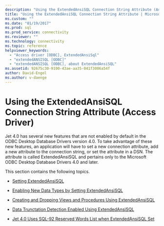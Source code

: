 ```yaml
---
description: "Using the ExtendedAnsiSQL Connection String Attribute (Access Driver)"
title: "Using the ExtendedAnsiSQL Connection String Attribute | Microsoft Docs"
ms.custom: ""
ms.date: "01/19/2017"
ms.prod: sql
ms.prod_service: connectivity
ms.reviewer: ""
ms.technology: connectivity
ms.topic: reference
helpviewer_keywords: 
  - "Access driver [ODBC], ExtendedAnsiSql"
  - "extendedANSISQL [ODBC]"
  - "extendedANSISQL [ODBC], about ExtendedAnsiSQL"
ms.assetid: 92675c30-9100-43ae-aa35-041f3006a54f
author: David-Engel
ms.author: v-daenge
---
```

# Using the ExtendedAnsiSQL Connection String Attribute (Access Driver)
Jet 4.0 has several new features that are not enabled by default in the ODBC Desktop Database Drivers version 4.0. To take advantage of these new features, an application will have to set a new connection attribute, add a new attribute to the connection string, or set the attribute in a DSN. The attribute is called ExtendedAnsiSQL and pertains only to the Microsoft ODBC Desktop Database Drivers 4.0 and later.  
  
 This section contains the following topics.  
  
-   [Setting ExtendedAnsiSQL](../../odbc/microsoft/setting-extendedansisql.md)  
  
-   [Enabling New Data Types by Setting ExtendedAnsiSQL](../../odbc/microsoft/enabling-new-data-types-by-setting-extendedansisql.md)  
  
-   [Creating and Dropping Views and Procedures Using ExtendedAnsiSQL](../../odbc/microsoft/creating-and-dropping-views-and-procedures-using-extendedansisql.md)  
  
-   [Data Trunctation Detection Enabled Using ExtendedAnsiSQL](../../odbc/microsoft/data-truncation-detection-enabled-using-extendedansisql.md)  
  
-   [Jet 4.0 Uses SQL-92 Reserved Words List when ExtendedAnsiSQL Set](../../odbc/microsoft/jet-4-0-uses-sql-92-reserved-words-list-when-extendedansisql-set.md)
